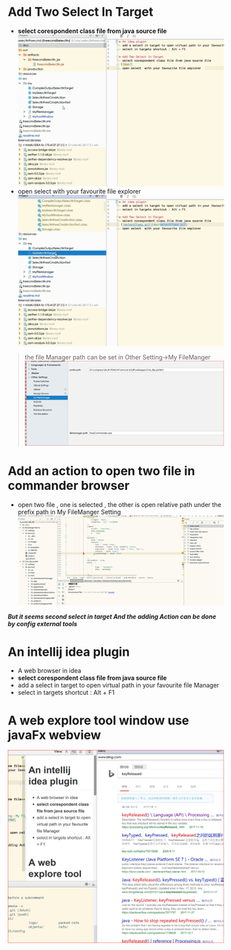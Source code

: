 

#  Add Two Select In Target
- **select corespondent class file from java source file**
![selectClass.gif](doc/selectClass.gif)
- open select  with your favourite file explorer 
![openFile.gif](doc/openFile.gif) 
> the file Manager path can be set in Other Setting->My FileManger
![fileManagerSetting.PNG](doc/fileManagerSetting.PNG)

# Add an action to open two file in commander browser 
- open two file , one is selected , the other is  open relative path under the prefix path in My FileManger Setting
![openTwoFile.gif](doc/openTwoFile.gif)

**_But it seems second select in target And the adding Action can be done by config external tools_**
 

# An intellij idea plugin 
- A web browser in idea
- **select corespondent class file from java source file**
- add a select in target to open virtual path in your favourite file Manager
- select in targets shortcut : Alt + F1

#  A web explore tool window use javaFx webview
![web.png](doc/web2.PNG)


